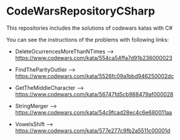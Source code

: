 # CodeWarsRepositoryCSharp
This repositories includes the solutions of codewars katas with C#

You can see the instructions of the problems with following links:

  * DeleteOcurrencesMoreThanNTimes --> https://www.codewars.com/kata/554ca54ffa7d91b236000023

  * FindTheParityOutlier --> https://www.codewars.com/kata/5526fc09a1bbd946250002dc
  
  * GetTheMiddleCharacter --> https://www.codewars.com/kata/56747fd5cb988479af000028
  
  * StringMerger --> https://www.codewars.com/kata/54c9fcad28ec4c6e680011aa
  
  * VowelsShift --> https://www.codewars.com/kata/577e277c9fb2a5511c00001d
